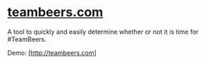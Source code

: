[teambeers.com](http://teambeers.com)
=============

A tool to quickly and easily determine whether or not it is time for #TeamBeers.

Demo: [http://teambeers.com]
